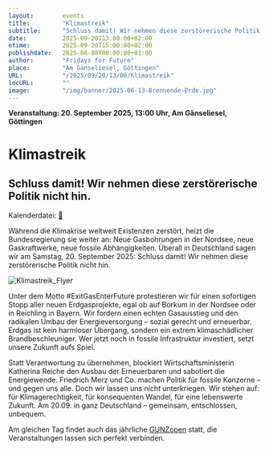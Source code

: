```yaml
---
layout:        events
title:         "Klimastreik"
subtitle:      "Schluss damit! Wir nehmen diese zerstörerische Politik nicht hin."
date:          2025-09-20T13:00:00+02:00
etime:         2025-09-20T15:00:00+02:00
publishdate:   2025-08-08T00:00:00+01:00
author:        "Fridays for Future"
place:         "Am Gänseliesel, Göttingen"
URL:           "/2025/09/20/13/00/Klimastreik"
locURL:        ""
image:         "/img/banner/2025-06-13-Brennende-Erde.jpg"
---
```


**Veranstaltung: 20. September 2025, 13:00 Uhr, Am Gänseliesel, Göttingen**

Klimastreik
===========

Schluss damit! Wir nehmen diese zerstörerische Politik nicht hin.
-----------


Kalenderdatei: [📆](/ics/2025-09-20_13-00_klimastreik.ics)

Während die Klimakrise weltweit Existenzen zerstört, heizt die Bundesregierung sie weiter an: Neue Gasbohrungen in der Nordsee, neue Gaskraftwerke, neue fossile Abhängigkeiten. Überall in Deutschland sagen wir am Samstag, 20. September 2025: Schluss damit! Wir nehmen diese zerstörerische Politik nicht hin.

![Klimastreik_Flyer](/img/event/2025-09-20-Klimastreik_Flyer.png)

Unter dem Motto #ExitGasEnterFuture protestieren wir für einen sofortigen Stopp aller neuen Erdgasprojekte, egal ob auf Borkum in der Nordsee oder in Reichling in Bayern. Wir fordern einen echten Gasausstieg und den radikalen Umbau der Energieversorgung – sozial gerecht und erneuerbar. Erdgas ist kein harmloser Übergang, sondern ein extrem klimaschädlicher Brandbeschleuniger. Wer jetzt noch in fossile Infrastruktur investiert, setzt unsere Zukunft aufs Spiel.

Statt Verantwortung zu übernehmen, blockiert Wirtschaftsministerin Katherina Reiche den Ausbau der Erneuerbaren und sabotiert die Energiewende. Friedrich Merz und Co. machen Politik für fossile Konzerne – und gegen uns alle. Doch wir lassen uns nicht unterkriegen. Wir stehen auf: für Klimagerechtigkeit, für konsequenten Wandel, für eine lebenswerte Zukunft. Am 20.09. in ganz Deutschland – gemeinsam, entschlossen, unbequem.

Am gleichen Tag findet auch das jährliche [GUNZopen](/2025/09/20/14/00/GUNZopen/) statt, die Veranstaltungen lassen sich perfekt verbinden.

